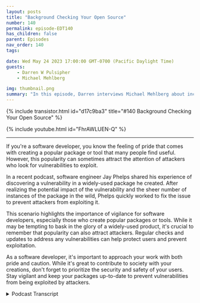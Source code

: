 ```yaml
---
layout: posts
title: "Background Checking Your Open Source"
number: 140
permalink: episode-EDT140
has_children: false
parent: Episodes
nav_order: 140
tags:

date: Wed May 24 2023 17:00:00 GMT-0700 (Pacific Daylight Time)
guests:
    - Darren W Pulsipher
    - Michael Mehlberg

img: thumbnail.png
summary: "In this episode, Darren interviews Michael Mehlberg about increasing confidence in open source through background checking the open source communities."
---
```


{% include transistor.html id="d17c9ba3" title="#140 Background Checking Your Open Source" %}

{% include youtube.html id="FhrAWLUEN-Q" %}

---

If you're a software developer, you know the feeling of pride that comes with creating a popular package or tool that many people find useful. However, this popularity can sometimes attract the attention of attackers who look for vulnerabilities to exploit.

In a recent podcast, software engineer Jay Phelps shared his experience of discovering a vulnerability in a widely-used package he created. After realizing the potential impact of the vulnerability and the sheer number of instances of the package in the wild, Phelps quickly worked to fix the issue to prevent attackers from exploiting it.

This scenario highlights the importance of vigilance for software developers, especially those who create popular packages or tools. While it may be tempting to bask in the glory of a widely-used product, it's crucial to remember that popularity can also attract attackers. Regular checks and updates to address any vulnerabilities can help protect users and prevent exploitation.

As a software developer, it's important to approach your work with both pride and caution. While it's great to contribute to society with your creations, don't forget to prioritize the security and safety of your users. Stay vigilant and keep your packages up-to-date to prevent vulnerabilities from being exploited by attackers.



<details>
<summary> Podcast Transcript </summary>

<p>﻿1</p>
<p>Hello, this is Darren</p>
<p>Pulsipher, chief solution,architect of public sector at Intel.</p>
<p>And welcome to Embracing</p>
<p>Digital Transformation,where we investigate effective change,leveraging people process and technology.</p>
<p>On todays episode, Backgroundchecking your OpenSource,</p>
<p>Micheal Mehlberg</p>
<p>CEO of Darksky Technologies.</p>
<p>Michael, welcome to the show.</p>
<p>Thank you for having me.</p>
<p>Hey, Michael, when we first talked,</p>
<p>I was really enamoredwith what you guys do,which we'll get to a second.</p>
<p>But first off, I know my audiencewants to know a little bit more about youand where you come fromand what you're doing now.</p>
<p>Yeah. Happy to share.</p>
<p>I, I do.</p>
<p>I've been in technologyfor as long as I can remember.</p>
<p>Started when I was about 12 years old.</p>
<p>I had a friend that was workingon a compact computer, which is kind of a,you know, compact with a cue,if you remember.</p>
<p>I remember that. Oh, yeah.</p>
<p>There's a funny namebecause this thing was hugeand had a handle on the back,but it probably weighed £50.</p>
<p>But but you could carry it around.</p>
<p>It was compact, Right?</p>
<p>And I remember that.</p>
<p>Exactly right.</p>
<p>And he he had programed this game.</p>
<p>I think he called it in Mortal Kombat overtwo stick figures that werefighting each other.</p>
<p>And I was just floored that you couldthat you could do that.</p>
<p>You know, I never thoughtabout where programs came from.</p>
<p>And so I started programing.</p>
<p>You know, he helped me learnand I started programing and I knew rightthen I was going to get into softwaredevelopment and making video gamesall through high schooland then finally ended up at Purdue</p>
<p>University studying computer scienceand left there to go right into industrywhere I was working on basically D.O.D.software protecting, you know, weaponssystems against tamperingand in reverse engineering.</p>
<p>So I got a crash course onhow to reverse engineer softwareat the first company</p>
<p>I did an internship with.</p>
<p>And I love solving problemsthat turned outto be at least good enoughto keep my job there. Andfrom there, just,you know, got into the whole industryand protecting software,protecting weapon systems.</p>
<p>And I have been, you know, learningever since, and I'm still learning.</p>
<p>Cybersecurity is one of those thingsthat it's kind of a never ending job.</p>
<p>There's always some new attack out thereand some new way to to defend against it.</p>
<p>Well, it doesit does keep us actually busy. Right?</p>
<p>It gives us employed. Right.</p>
<p>So, yeah, I guess we do.</p>
<p>We attribute we like the hackers out therecausing us to have no problem.</p>
<p>We knowthere's plenty ofother problems to solvewithout them creating anymore.</p>
<p>Right. Yeah.</p>
<p>Yeah, very much so. So.</p>
<p>So tell me a little bit aboutwhen I first talked to you went, Wow,</p>
<p>I never thought of thisabout the whole open source.</p>
<p>There's a big push right now on securingthe software supply chain out there.</p>
<p>Open source is a big aspect of that.</p>
<p>Tell me your guys's approach to helpingsecure the software supply chain.</p>
<p>Yeah, I guess.</p>
<p>I guess it helps a kind of to seewhat I've seen over the past</p>
<p>When I when I first got started,we were really just focusedon protecting our operating systemor even even applicationor right as a single applicationif it had some data in itor some algorithmthat was particularly sensitive,you know, we wanted to protect itbecause if an attacker got hands on, then,you know, they would understand itor they wouldthey would be able to reveal,you know,the secrets that were in in the software.</p>
<p>And sowe started with with just applicationsstartedthen protecting bigger systems, right?</p>
<p>Operating systemsand and things of that nature.</p>
<p>And over time,the open source development communityjust started exploding.</p>
<p>And so while we were learning,you know, how to both break in and defendbreak into and defend systems,there were justthousands and thousands of packagesbeing put out there by the whole opensource community, which was phenomenalbecause first thing you do as a developeris go looking for, you know,somebody who's already solved the problem.</p>
<p>Yeah.</p>
<p>So you don't have to reinvent the wheel.</p>
<p>So eventually, you know, itcame to a point where, all right, there'sa lot of operating systems out there.</p>
<p>There's constantly problemswithin operating systems.</p>
<p>How do you really make a secure one?</p>
<p>Right?</p>
<p>You can patch all this stuffon after the fact.</p>
<p>But what if you missed something, right?</p>
<p>It's it's a tough game, a cat and mousegame that we play with the attacker.</p>
<p>And unfortunately, it's it's in theattacker's favor most of the time becausewe have to get every single we have to getwe have to catch every single bugand every vulnerability in orderto protect the system wholly, which is animpossible task most of the time.</p>
<p>Whereas an attacker only has to find one.</p>
<p>They only have to find one. Yeah. Yeah.</p>
<p>And then there. And then they're in.</p>
<p>So how do you you know,how do you really makea secure system from the ground up?</p>
<p>Well, everybody's using open source.</p>
<p>You know, a couple of years ago,you know, Linux is huge.</p>
<p>It's in every systemthat's out there just about.</p>
<p>And but how do you secure itfrom the ground up?</p>
<p>And we kind of came to this realizationthat, boy, if we can'tif we can't trust the developerswho are developing the software,that'skind of the foundation of it, right?</p>
<p>Is we trust our developers,then how do we actually trustthe code that we would want to usefrom all of these different opensource packages?</p>
<p>And so that's kind of how we,</p>
<p>I guess, came to where we are today.</p>
<p>First, starting on embedded systemsecurity, just focused on application,then kind of broadening our view to how dowe secure the whole operating system.</p>
<p>And now really lookingat kind of fundamental trust issues.</p>
<p>And when I first started supplychain software, supply chain, I don'tthink was uttered once in any conversationthat we had and only recently. Right.</p>
<p>Have peoplereally started talking about it.</p>
<p>And I think it's just because there trulyis a software supply chain now.</p>
<p>There are,you know,just an enormous number of packagesand developers out therethat are all contributing both fromwithin organizationsand without organizationscreating this supply chain ofof people who develop systems,in some cases unknowingly.</p>
<p>Right. They're just developinga package elsewhere in the world.</p>
<p>They have no idea that it's being used inin really critical systems.</p>
<p>Well, that brings upsomething interesting that you saidyou have to trust your developers, Right?</p>
<p>So typically, I know when I got hired onand my first job, oh, my goodness, thethe vetting that they did for mewas outrageous.</p>
<p>I had psychological profile done.</p>
<p>I had background checks.</p>
<p>I had security checks done all this stuffso that the company knewwho they were bringing in and writingsoftware.</p>
<p>And specifically for me,it was for medical imagingwas was my first job out of college.</p>
<p>So they were ultra cautious.</p>
<p>But we just go and download someopen source package off the Internet.</p>
<p>Right? Right.</p>
<p>We don't know who wrote that stuff.</p>
<p>We have no ideaif they have a bent towards doingsomething malicious or nefarious.</p>
<p>Sure.</p>
<p>I mean, we go to to great lengths toto trust the peoplethat we bring into our organizations.</p>
<p>And then, you know,</p>
<p>I have developed a background.</p>
<p>What's the first thing you dois you go and try and find somebodywho's already done it.</p>
<p>And they areprobably not inside your organization.</p>
<p>Probably not yet.</p>
<p>Probably haven't been checked.</p>
<p>They're looked atand, you know, 99 pointwhatever percent of those peopleare probably developing open sourcefor the right reasons.</p>
<p>They're putting their code outthere. They're sharing it.</p>
<p>That's that's the amazing aspect of it.</p>
<p>But there's also kind of,you know, the fearthat can ruin it for the rest of us.</p>
<p>And and you don't knowyou just don't know whatyou know, what you're getting becauseyou haven't put anybody through that.</p>
<p>That type of.</p>
<p>So is that why you guys kind of shiftedyour focusfrom from protecting embedded systemsto operating to systemsto getting down to the core, which iscan I trust the person actually writingthe code?</p>
<p>Is that where that is?</p>
<p>That you got to that?</p>
<p>Yeah, it really is.</p>
<p>Because, I mean, still the ultimate focusis getting a system out therethat is secure and, you know, accomplisheswhatever missionthat that it needs to accomplish.</p>
<p>But as we're building it,you know, because we're pulling infrom all of these different places,software packages,you know, left, right, up and downfrom all over the world, Boy,if we can't if we can't trust thoseand, you know, our assertion is that youcan'tbecause you don't knowwho is who has worked on it,you got to at least look at it,make sure that you're not pulling in,you know, a problem, eitheran intentional. Or.</p>
<p>Or a maliciously inserted problem into,you know,what are really, really critical systemsto either, you know,national security or economics or whateverit may be.</p>
<p>Well, I mean, when when people argue,well, I test I test the software,right?</p>
<p>I've tested the software, the it passesall of all of the tests that I runto make sure there are no vulnerabilitiesor anything like that.</p>
<p>Or maybe you do a code review, Diego,line by line on open source code.</p>
<p>I don't know very many people that do. No.</p>
<p>I don't.</p>
<p>You know, we we talk about thata lot and in so many cases you just can't.</p>
<p>I mean, the Linux, the kernel,the Linux kernel alonehas almost it'smaybe exceeded 30 million lines of code.</p>
<p>That's amazing.</p>
<p>And if you have an enterprisedistribution,you know, something like RedHat,you're talking abouta hundred million lines of code or more.</p>
<p>It's just untenable to review all of that,you know, with human beings at least.</p>
<p>So you do you apply tools to itto try and seeif you can catch vulnerabilities</p>
<p>And those tools, they absolutelythey still have to remain in ourin our pipelines.</p>
<p>So we're not getting rid of those tools.</p>
<p>We still need those tools.</p>
<p>Absolutely. Yeah.</p>
<p>You know, we can identifyso many past vulnerabilities.</p>
<p>We don't want to see them again.</p>
<p>Right. As a developer,you copy and paste code.</p>
<p>You may unintentionally copya vulnerabilitythat's already beendetected in one packageand you're using it over here in another,a software assurance tool to be able toidentifywhat it really and and and root it out.</p>
<p>So so then why then why you even careabout who's contributing it</p>
<p>If these tools outthere are looking at things,what what danger is therein having a developer that's maliciousif I'm scanning their code anyway?</p>
<p>Yeah.</p>
<p>So the trouble is, I don't knowthe latest numbers off the top of my head,but there's some dozensof new vulnerabilities that are discoveredevery single day right.</p>
<p>And so that tells me and, you know, tellskind of the cybersecurity communityof experts that there's somethingthat we're not catching.</p>
<p>There's something that's that'sthat's in there that's getting in therethat we're not able to identify upfront.</p>
<p>Because if we could identify it upfront,we would root those out and you'd see,you know,</p>
<p>There's also, youknow, somemore nefarious things that could happen,you know, switches that that get flippedat the behest of some attackerwhere you don't know ifif there'sany kind of malicious code in thereuntil that switch is flippeduntil they've.</p>
<p>Oh, like a runtimes which even.</p>
<p>Yeah, something like that,</p>
<p>I think those are probably goingto be few and far between.</p>
<p>But these are the creative,creative things that you can dowith an attacker to,to try and inject malicious code.</p>
<p>I think the, you know, the realthe real point is if,if you don't knowwhere that code is coming from,which you don't,if you're just grabbing it from anywhere,then you don't really know what you'rewhat you're pulling in.</p>
<p>And given that there are so many newvulnerabilities every day,given that there are, you know, millions,millions of developers out there,we just don't know anything aboutin some very small percentage of themthat can kind of upset the applecartfor the rest of us.</p>
<p>It's worth taking a lookto make sure that, you know,the package that you pull in doesn'thave something that was somethingthat was injected malicious.</p>
<p>So you said something interesting.</p>
<p>There's there's of a bunch of usthat depend on a small number of packagesthat could affect lots of things.</p>
<p>A log forge is a great example rightwhen the log for J vulnerability came out,there was another package and I can't</p>
<p>I can't remember the nameoff the top of my headin the Node.js communitythat almost everyone depended on, eitherdirectly or indirectly depended on.</p>
<p>Oh, sure.</p>
<p>That was maintained by one person.</p>
<p>Right.</p>
<p>There's quite a few of those actually.</p>
<p>Yeah. So.</p>
<p>Whoa. Okay.</p>
<p>You know, when you think and, and,and it popped upbecause this one person was like,everyone's making money off of me.</p>
<p>Where's my, where's my take?</p>
<p>That happens a lot.</p>
<p>You know,</p>
<p>I even used to think of, of open source.</p>
<p>You think ofopen source as a community of peoplethat are all,you know, all eyes on this one packageand you're going to havesecurity experts in there, as wellas programing experts and memory experts.</p>
<p>And they're all going to point out,when you put this package out therein the open, they're going to point outwhere the problems are,</p>
<p>Hey, you're using memory wrong over here.</p>
<p>Hey, this is the vulnerabilitythat we've already seen before.</p>
<p>Don't program it that way.</p>
<p>At the end of the day, a huge, hugepercentage of packages are reallybeing developed and maintained by just oneor in some cases, a handful of people.</p>
<p>There's big packages for sure,like openness to sell a crypto packagebeing developed by hundreds of developersor the open Java development kit</p>
<p>I think has some 600plus active developers, but most packagesand when I say most,</p>
<p>I mean that double digit largepercentage of packagesare maintained by one.</p>
<p>I wanted to be.</p>
<p>Is that something, is that something thatwell, obviously we were concerned about?</p>
<p>Is that something that you can identifyeasily identify, Yeah.</p>
<p>Most of the time that information isis available thoughwho is actively contributing to it.</p>
<p>You just go on GitHubmost of the time, right.</p>
<p>Or get lab or wherever there or.</p>
<p>That's there and availableand even who is who is inactive,meaning they've contributed in the pastand they are no longer makingcontributions.</p>
<p>And so all of those can be kind ofinterestingpieces of data that you can,you can see a timeline of history.</p>
<p>You can start to understandhow supported or unsupporteda particular package is,and that may be a risk for your program.</p>
<p>If you have a really critical programthat you're working on and you have,you know, this one piece of software,no matter how small,that is just a critical piece to that,you know, Jengastack of blocks that you have in yourin your entire software stack,you don't want that thingfalling out from under youand causing the rest of it to topple.</p>
<p>So it's worth knowing how supported it is.</p>
<p>It's worth knowing a little bitabout where it comes from andand who's worked on it.</p>
<p>You know that</p>
<p>I just on whose worked on it too.</p>
<p>You couldbecause I know there's developersout there contributors to open sourcethat work on similar packagesat the lower levels or framework levels.</p>
<p>And theand these are very prolific programmersthat work across severaldifferent packages at the same time.</p>
<p>Sure. Right. They're contributing.</p>
<p>I think it would be fascinating toto take a software packageand break it down and see the numberof contributors you have an open sourceand then see who your biggest contributoris of the full softwarestack by number of packagesor lines of code, whatever.</p>
<p>I think that would be fascinatingto look at because you could easilysee who you're mostly dependenton an individual, right?</p>
<p>Right. That's right.</p>
<p>Yeah.</p>
<p>So and so when you say prolific,some people are we havewe have visualizations that we'vewe've created by looking at thisin different ways that showsome people are making,you know, tens of thousandsor in some caseshundreds of thousands of contributions.</p>
<p>It could be as something as small as,you know, a change to a characteror line of code or somethingas big as a check in of a function.</p>
<p>But tens of thousands ofof changes, additions or removalsto open source packages,they really, truly are prolific.</p>
<p>And it's fascinating to see,you know, how the whole communitykind of comes togetherand then certain people who are, you know,they're kind of the whalesfor for a particular packageare really influencing things.</p>
<p>Wow, that'sneat.</p>
<p>Now, here's another question.</p>
<p>What motivates me because there'ssome motivation behind developer.</p>
<p>I'm a softwaredeveloper to Michael's, so, you know,and I've contribute to open source.</p>
<p>What's that motivationfor someone to spendthat much time and effort?</p>
<p>But I mean, I can speak from experience iswhen I get a problem,you know, a technical problemthat I havethat I can solve with with programing.</p>
<p>I just can't stop until I solve it.</p>
<p>And and I think that's part of it.</p>
<p>There's definitely a tremendousfeeling of satisfactionthat you get from open sourceand contributing back to the communityby by seeing a lot of peopleuse the package that you've created.</p>
<p>You're right.</p>
<p>When I've when I've written a packageor something and and the number goesabove 10,000, you're like, yes,look how cool, right?</p>
<p>It's like I'm contributing to society,right?</p>
<p>People are downloading my stuff.</p>
<p>It's awesome. That's great.</p>
<p>There's, you know,the unfortunate side of that Very same</p>
<p>I think I think that very sameset of motivations can alsocontribute to theattacker side of things as well, where,oh, look at this log for Jay.</p>
<p>For example, you mentioned earliermillions and millionsof instances of that packageout there in the wild.</p>
<p>I bet they were head over heels, happyabout how widely spread.</p>
<p>How are they? Oh, yeah.</p>
<p>That particular vulnerabilitywas so in fixing it, you know,was one of the most important thingsthat we did quicklybecause of how widespread that that was.</p>
<p>Yeah, that's that's crazy.</p>
<p>So tell me a little bit about what</p>
<p>Dark Sky Technologyis doing in this space, because we kind oftouched a little bit on it.</p>
<p>So if if I wanted your guys's services,what what sort of helpcould you give me to see my open sourcevulnerabilities?</p>
<p>I'm going to call it maybe it'snot vulnerabilities, maybe it's exposure.</p>
<p>Yeah, right.</p>
<p>Yeah.</p>
<p>A risk or a measurement of trust.</p>
<p>Measurement of trust.</p>
<p>I like that even better. Yeah.</p>
<p>You know, that'smaybe best illustrated with an example.</p>
<p>There was a package last year.</p>
<p>You can look it up.</p>
<p>It's there was a Reuters articlethat came out about this packagecalled Push, Push and Push, whichis kind of a sophisticatednotification package if you wanted to to,you know, put notificationsin an application that you were developingand you didn't want to do thatyourself, you know, you could integrate,push, push in there.</p>
<p>Well, the Army and the CDC had integratedpush into multiple applications.</p>
<p>I think the CDC said seven or eightthat they had put itin, not sure how many for the Army,but they had they had put this in thereand they were using it.</p>
<p>And by the looks of it,push, push was an American companyand they were, you know, American runheadquartered, I think in Californiawith offices in Maryland and andand somewhere else in the United States.</p>
<p>Come to find out they were actually notheadquartered in America.</p>
<p>They were headquartered in Moscow.</p>
<p>They're paying taxes in Moscow.</p>
<p>They had developers in Siberiaand some in Thailand as well.</p>
<p>And soyou don't even haveto know if there is a single vulnerabilityin that package to immediatelyknow that you want to remove it. And.</p>
<p>That you're in youryour systems and software.</p>
<p>And that's what the Army Corpsand the CDC did is they removed it.</p>
<p>And that was what led to that Reutersarticle.</p>
<p>Holy smokes. Right.</p>
<p>This potentially Russian influencein our in our applicationsthat we had to get rid of because.</p>
<p>Well, that's that's really interestingbecause I could see this is athe open source community could be easilyinfiltrated by nation state.</p>
<p>Bad actors. Sure.</p>
<p>You know.</p>
<p>And we all know some of the bestprogrammers in the world are coming out ofout of Russia, Estonia.</p>
<p>They've got great programmersin that area.</p>
<p>So I would I would guessthat they are contributing open source.</p>
<p>Yeah, I think it's safe to saythat any avenue that of,you know, foreign state actorcould use to infiltrateor get some sort of meaningful advantageover a technology thatthey're going to do it for in leverageand you have to assume that, right.</p>
<p>That's the the game that you're playing.</p>
<p>So push, push.</p>
<p>You know, the first thing that we didwhen we saw that article is we'veplugged it into our own toolsbecause a lot of the tools that we'vedeveloped are aimed at automaticallydetecting trust issues like that.</p>
<p>And so we plugged it in, tools went out,did their analysis, they lookedat different sources of intelligencethat are out there, opensources of intelligence,and made a determination that,holy smokes, you know,there is an enormous effortinside of Russia to developthis particular push,push application around a package.</p>
<p>And there is no developmentout of the United States.</p>
<p>And so that's a red flag.</p>
<p>You know, right away you're telling meyou're an American company,but you don't have a singlepieceof development happening out of there.</p>
<p>So it was able to detectsort of trust issues like that.</p>
<p>And raise the warning flag and say,hey, I'm not so sure about this.</p>
<p>Open source is developedall over the world.</p>
<p>It doesn't meanthere's anything wrong with that.</p>
<p>There's like you said, there'splenty of very good Russian developersor any nationality for that matter,who are contributing to open source.</p>
<p>But when you say you're one thingand you're actually another.</p>
<p>That's an issue. For it.</p>
<p>That's that's potentially.</p>
<p>So what what other what other trust issuesdo you guys evaluate?</p>
<p>I mean, location,of course, location is going to be builtinto the Internet trust,whether we like it or not.</p>
<p>Right.</p>
<p>The federal Department of Defenseis not going to use open sourcethat was developed in China or Russiaright now or North Korea.</p>
<p>Sure. They're just not right.</p>
<p>So that's one trust.</p>
<p>What other do you score these?</p>
<p>How do you evaluate a contributor?</p>
<p>It's it'sreally it's really quite difficult.</p>
<p>And we, in fact,do not want to be in the businessof scoring because every programis going to be a little bit different.</p>
<p>Okay. You're going to andthere's going to be some absolute nos.</p>
<p>Right.</p>
<p>If you have a developerfrom a sanctioned company or country.</p>
<p>That you.</p>
<p>In that right away.</p>
<p>The rest of it,though, can be quite a bit, you know, grayso to say, you've got some programsthat are going to sayabsolutely no to this country,you know, having any development influenceor absolutely no to this company,having any sort of development influence.</p>
<p>And you've got other programsthat, you know, they don't care.</p>
<p>They're not as they're not as sensitive.</p>
<p>And so it really is up to thethe program or the business unitor the company itselfto determine what their businessand security requirements are.</p>
<p>I think the government is is coming aroundis you've probably seen recentlywith the executive order and thethe follow up memorandum about softwarebuilding materials is really a pushfor software supply chain security.</p>
<p>And in that memorandumthey even mention having a risk framework,and it wasn't particularly well definedwith that risk framework is I think we'regoing to get to a nice definition here,you know, in the coming months or year.</p>
<p>Once that definition happens,we might be able to say, all right,there's some mix, there's somequantitative things that we can do here toalert ourselves ifwe run into these issuesthis country is and now this you know,somebody who's contributedmultiple CDs is a no.</p>
<p>Yeah, I was going to ask that.</p>
<p>I mean to you can what attributes do youcan you report on not necessarily scoringbut you are reporting on attributes likethis guy contributedor this programmer contributedand it resulted in his CVand that happens a lot.</p>
<p>Like if you ran it on me,it might say, you know, Darren has a 25%,you know, CV generator right on the CV</p>
<p>Generally, that would be bad, right?</p>
<p>I don't want to use any of his codeanymore because he writes crappy code.</p>
<p>Right. Right, right.</p>
<p>Yeah.</p>
<p>Can you get.</p>
<p>Down to that level where I can look at,hey, I, you know, correlation between</p>
<p>Darren checking in code into open sourceand CVS coming up on his code, right?</p>
<p>I mean, you can get to the.</p>
<p>Level of</p>
<p>I don't knowif there's anybody out there doing it,but multiple CVS would certainly be aa fine again, could it be intentionalor not intentional?</p>
<p>Right.</p>
<p>Like I said, youcopy paste code all the time.</p>
<p>If there's a piece of codeyou're using over and over.</p>
<p>I charge you. But he wrote it for me.</p>
<p>That's what I'm going to apply.</p>
<p>Yeah, that's right.</p>
<p>It wasn't my fault.</p>
<p>It was my fault. You.</p>
<p>He did it.</p>
<p>What about goingbeyond just programing, right?</p>
<p>What about looking in?</p>
<p>Because they do this. They.</p>
<p>They do this all the time with employees.</p>
<p>They.</p>
<p>They look at financial records.</p>
<p>They look at, right?</p>
<p>Mm hmm. Yeah.</p>
<p>You know, I don't know if companiesare still doing drug testing or not.</p>
<p>Obviously,you can't do a virtual drug test.</p>
<p>Sure.</p>
<p>But you can look at criminal records.</p>
<p>You can look at a whole bunch of things.</p>
<p>Is that something that you see valuable?</p>
<p>Is that something you guys can doas well as reachinto the public side of things as well?</p>
<p>I mean.</p>
<p>Yeah, if you think aboutif you think about, you know,just the profile, the Internet profileon yourself for if I think about the</p>
<p>Internet profile on myself and I have a</p>
<p>I have a LinkedIn profile, I'm on Reddit,</p>
<p>I'm on GitHub, and and you start tolook at all the different piecesof information that are available.</p>
<p>What skills do I have?</p>
<p>You know, I don't I have some work historyin the field of cryptography,but I probably shouldn'tbe developing any crypto algorithms.</p>
<p>I definitely shouldn'tbe developing any kernel level, you.</p>
<p>Know, got. Linux drivers, for example.</p>
<p>So I might be able to look at thatand say, well, this person is kind of outof their element.</p>
<p>And the quality of the codethat they write is pretty lowand they're associatedwith this malicious website over here.</p>
<p>And you start to, to build up and say, I,</p>
<p>I want to look at what they're.</p>
<p>What they're writing, right?</p>
<p>I got to make.</p>
<p>Sure I can't review 30 million linesof of Linux kernel code,but I can look at their, you know, adozen lines that they've contributed and,you know, just make sure that everythinglooks okay and and say, yeah, thumbs up.</p>
<p>We have a littleflag here, but we're going towe're going to swipe that awaybecause it looks like it's okay.</p>
<p>We've had eyes on it.</p>
<p>So you're not just lookingat my contributions.</p>
<p>You're also looking you're doinga background check on open sourcedevelopers.</p>
<p>You could say thatwe're in, in, in for the purposes ofof finding those developerswho would intend to create malicious harm.</p>
<p>Well, yeah, some of the companies do that.</p>
<p>Companiesdo that when they hear someone write.</p>
<p>You have to.</p>
<p>Yeah, yeah, yeah, yeah. And right.</p>
<p>I've had background checks done on meand rightly so.</p>
<p>And, and if the first thing that I didwas step in the doorof a companythat now trusts me because of thatbackground check and the referencesthat they've talked to youand I start pulling in codefrom all over the placeand they don't know where that came from.</p>
<p>I wasn't the one that wrote it.</p>
<p>Somebody else? Yeah.</p>
<p>Their idea of where it's coming from.</p>
<p>Now, that's, that's somewhat scary.</p>
<p>So yeah,if people want to find out more aboutthis wholeconcept, I love trusting open sourcecontributors.</p>
<p>Right? Does that just kind ofwhere do they find out more informationand where can they contact you to engageif if this is a concern of theirs?</p>
<p>Yeah, we're on dark sky technology.</p>
<p>Com is our is our home page.</p>
<p>We spend a lot of time on LinkedIn.</p>
<p>That's a great way to direct messages.</p>
<p>We search dark sky technologyso you'll find us and you cansend us a message or interactwith our content.</p>
<p>We're we're really big onyou know kind of spread the word and andjust opening upthe things that we've learned aboutcybersecurity and reverse engineeringover the past 20 years,sharing it with the community and,you know, trying to helpbring awarenessand understanding that opensource is a phenomenally great thingthat's just done.</p>
<p>Amazing.</p>
<p>It's doneamazing things in technology space.</p>
<p>But we shouldn't just, you know, blindlyjust just grab itand put it into our systems, especiallyfor those really critical systemsthat are either,you know, supporting our warfighteror maybe responsible for, you know.</p>
<p>Health care, financial.</p>
<p>I mean, yeah, the list is long, right?</p>
<p>Right. So, well.</p>
<p>Yeah that would be a great placeis. Yeah. Yeah.</p>
<p>Michael, thank you for coming on the show.</p>
<p>This is this is exciting.</p>
<p>This is interesting to me right there.</p>
<p>A very interesting topic.</p>
<p>It's very interesting.</p>
<p>It's it's so much fun to to be engaged,you know, kind of at the root levelof of of trust.</p>
<p>Right.</p>
<p>Because if we can build thattrust from the ground up,then we can finally get to systemsthat that we trust.</p>
<p>And, you know, we can send outknowing that they're going to dowhat they're meant to doand and not be compromised by somebodywho has different intentions for us.</p>
<p>Yeah, absolutely.</p>
<p>Again, Michael,thanks for coming on the show.</p>
<p>Thanks for having me.</p>
<p>Thank you for listeningto Embracing Digital Transformation today.</p>
<p>If you enjoyed our podcast,give it five stars on your favoritepodcasting site or YouTube channel.</p>
<p>You can find out more informationabout embracing digital transformationand embracing digital, dawg.</p>
<p>Until next time.</p>
<p>Go out and do something wonderful.</p>

</details>
